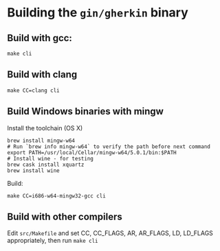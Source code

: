 # Building the `gin/gherkin` binary

## Build with gcc:

    make cli

## Build with clang

    make CC=clang cli

## Build Windows binaries with mingw

Install the toolchain (OS X)

    brew install mingw-w64
    # Run `brew info mingw-w64` to verify the path before next command
    export PATH=/usr/local/Cellar/mingw-w64/5.0.1/bin:$PATH
    # Install wine - for testing
    brew cask install xquartz
    brew install wine

Build:

    make CC=i686-w64-mingw32-gcc cli

## Build with other compilers

Edit `src/Makefile` and set CC, CC_FLAGS, AR, AR_FLAGS, LD, LD_FLAGS appropriately, then run `make cli`
